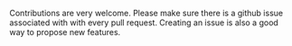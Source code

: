 Contributions are very welcome. Please make sure there is a github issue
associated with with every pull request. Creating an issue is also a good
way to propose new features.